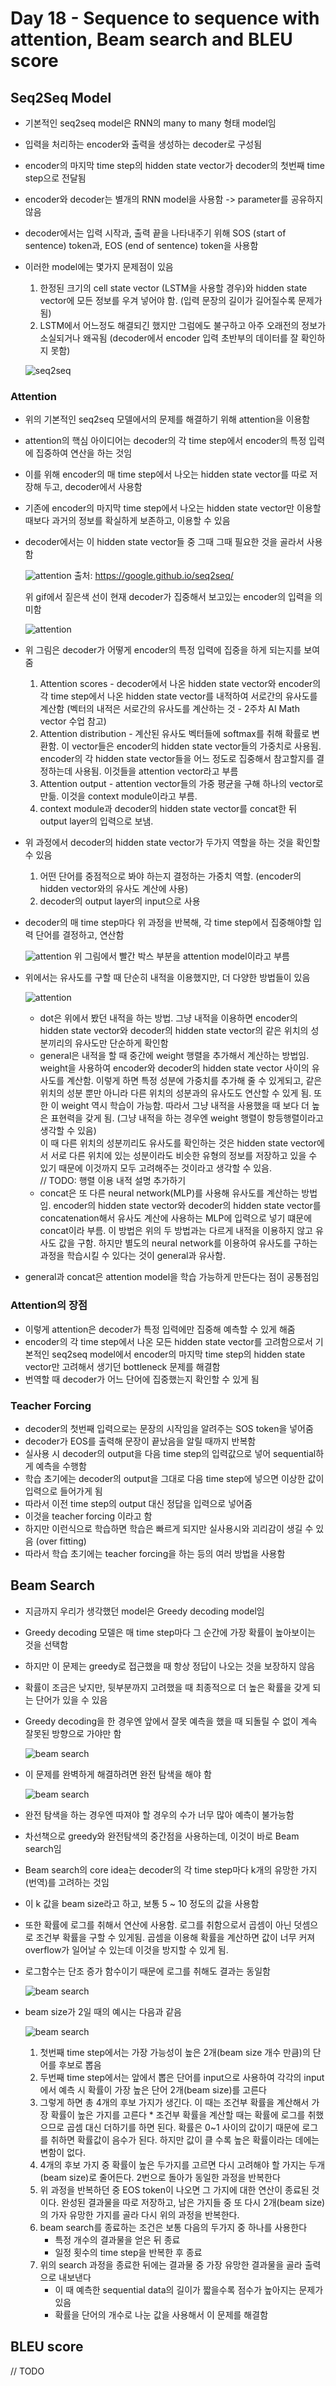 # Day 18 - Sequence to sequence with attention, Beam search and BLEU score

## Seq2Seq Model

* 기본적인 seq2seq model은 RNN의 many to many 형태 model임
* 입력을 처리하는 encoder와 출력을 생성하는 decoder로 구성됨
* encoder의 마지막 time step의 hidden state vector가 decoder의 첫번째 time step으로 전달됨
* encoder와 decoder는 별개의 RNN model을 사용함 -> parameter를 공유하지 않음
* decoder에서는 입력 시작과, 출력 끝을 나타내주기 위해 SOS (start of sentence) token과, EOS (end of sentence) token을 사용함
* 이러한 model에는 몇가지 문제점이 있음
  1. 한정된 크기의 cell state vector (LSTM을 사용할 경우)와 hidden state vector에 모든 정보를 우겨 넣어야 함. (입력 문장의 길이가 길어질수록 문제가 됨)
  2. LSTM에서 어느정도 해결되긴 했지만 그럼에도 불구하고 아주 오래전의 정보가 소실되거나 왜곡됨 (decoder에서 encoder 입력 초반부의 데이터를 잘 확인하지 못함)
   
   ![seq2seq](./img/day18/seq2seq1.png)

### Attention

* 위의 기본적인 seq2seq 모델에서의 문제를 해결하기 위해 attention을 이용함
* attention의 핵심 아이디어는 decoder의 각 time step에서 encoder의 특정 입력에 집중하여 연산을 하는 것임
* 이를 위해 encoder의 매 time step에서 나오는 hidden state vector를 따로 저장해 두고, decoder에서 사용함
* 기존에 encoder의 마지막 time step에서 나오는 hidden state vector만 이용할 때보다 과거의 정보를 확실하게 보존하고, 이용할 수 있음
* decoder에서는 이 hidden state vector들 중 그때 그때 필요한 것을 골라서 사용함

    ![attention](https://3.bp.blogspot.com/-3Pbj_dvt0Vo/V-qe-Nl6P5I/AAAAAAAABQc/z0_6WtVWtvARtMk0i9_AtLeyyGyV6AI4wCLcB/s1600/nmt-model-fast.gif)
    출처: https://google.github.io/seq2seq/

    위 gif에서 짙은색 선이 현재 decoder가 집중해서 보고있는 encoder의 입력을 의미함

    ![attention](img/day18/attention1.png)

* 위 그림은 decoder가 어떻게 encoder의 특정 입력에 집중을 하게 되는지를 보여줌
  1. Attention scores - decoder에서 나온 hidden state vector와 encoder의 각 time step에서 나온 hidden state vector를 내적하여 서로간의 유사도를 계산함 (벡터의 내적은 서로간의 유사도를 계산하는 것 - 2주차 AI Math vector 수업 참고)
  2. Attention distribution - 계산된 유사도 벡터들에 softmax를 취해 확률로 변환함. 이 vector들은 encoder의 hidden state vector들의 가중치로 사용됨. encoder의 각 hidden state vector들을 어느 정도로 집중해서 참고할지를 결정하는데 사용됨. 이것들을 attention vector라고 부름
  3. Attention output - attention vector들의 가중 평균을 구해 하나의 vector로 만듦. 이것을 context module이라고 부름.
  4. context module과 decoder의 hidden state vector를 concat한 뒤 output layer의 입력으로 보냄.

* 위 과정에서 decoder의 hidden state vector가 두가지 역할을 하는 것을 확인할 수 있음
  1. 어떤 단어를 중점적으로 봐야 하는지 결정하는 가중치 역할. (encoder의 hidden vector와의 유사도 계산에 사용)
  2. decoder의 output layer의 input으로 사용

* decoder의 매 time step마다 위 과정을 반복해, 각 time step에서 집중해야할 입력 단어를 결정하고, 연산함

    ![attention](img/day18/attention4.png)
    위 그림에서 빨간 박스 부분을 attention model이라고 부름

* 위에서는 유사도를 구할 때 단순히 내적을 이용했지만, 더 다양한 방법들이 있음

    ![attention](img/day18/attention3.png)

    * dot은 위에서 봤던 내적을 하는 방법. 그냥 내적을 이용하면 encoder의 hidden state vector와 decoder의 hidden state vector의 같은 위치의 성분끼리의 유사도만 단순하게 확인함
    * general은 내적을 할 때 중간에 weight 행렬을 추가해서 계산하는 방법임. weight을 사용하여 encoder와 decoder의 hidden state vector 사이의 유사도를 계산함. 이렇게 하면 특정 성분에 가중치를 추가해 줄 수 있게되고, 같은 위치의 성분 뿐만 아니라 다른 위치의 성분과의 유사도도 연산할 수 있게 됨. 또한 이 weight 역시 학습이 가능함. 따라서 그냥 내적을 사용했을 때 보다 더 높은 표현력을 갖게 됨. (그냥 내적을 하는 경우엔 weight 행렬이 항등행렬이라고 생각할 수 있음)  
    이 때 다른 위치의 성분끼리도 유사도를 확인하는 것은 hidden state vector에서 서로 다른 위치에 있는 성분이라도 비슷한 유형의 정보를 저장하고 있을 수 있기 때문에 이것까지 모두 고려해주는 것이라고 생각할 수 있음.  
    // TODO: 행렬 이용 내적 설명 추가하기
    * concat은 또 다른 neural network(MLP)를 사용해 유사도를 계산하는 방법임. encoder의 hidden state vector와 decoder의 hidden state vector를 concatenation해서 유사도 계산에 사용하는 MLP에 입력으로 넣기 떄문에 concat이라 부름. 이 방법은 위의 두 방법과는 다르게 내적을 이용하지 않고 유사도 값을 구함. 하지만 별도의 neural network를 이용하여 유사도를 구하는 과정을 학습시킬 수 있다는 것이 general과 유사함.
* general과 concat은 attention model을 학습 가능하게 만든다는 점이 공통점임

### Attention의 장점

* 이렇게 attention은 decoder가 특정 입력에만 집중해 예측할 수 있게 해줌
* encoder의 각 time step에서 나온 모든 hidden state vector를 고려함으로서 기본적인 seq2seq model에서 encoder의 마지막 time step의 hidden state vector만 고려해서 생기던 bottleneck 문제를 해결함
* 번역할 때 decoder가 어느 단어에 집중했는지 확인할 수 있게 됨

### Teacher Forcing

* decoder의 첫번째 입력으로는 문장의 시작임을 알려주는 SOS token을 넣어줌
* decoder가 EOS를 출력해 문장이 끝났음을 알릴 때까지 반복함
* 실사용 시 decoder의 output을 다음 time step의 입력값으로 넣어 sequential하게 예측을 수행함
* 학습 초기에는 decoder의 output을 그대로 다음 time step에 넣으면 이상한 값이 입력으로 들어가게 됨
* 따라서 이전 time step의 output 대신 정답을 입력으로 넣어줌
* 이것을 teacher forcing 이라고 함
* 하지만 이런식으로 학습하면 학습은 빠르게 되지만 실사용시와 괴리감이 생길 수 있음 (over fitting)
* 따라서 학습 초기에는 teacher forcing을 하는 등의 여러 방법을 사용함

## Beam Search

* 지금까지 우리가 생각했던 model은 Greedy decoding model임
* Greedy decoding 모델은 매 time step마다 그 순간에 가장 확률이 높아보이는 것을 선택함
* 하지만 이 문제는 greedy로 접근했을 때 항상 정답이 나오는 것을 보장하지 않음
* 확률이 조금은 낮지만, 뒷부분까지 고려했을 때 최종적으로 더 높은 확률을 갖게 되는 단어가 있을 수 있음
* Greedy decoding을 한 경우엔 앞에서 잘못 예측을 했을 때 되돌릴 수 없이 계속 잘못된 방향으로 가야만 함

    ![beam search](img/day18/beamSearch1.png)

* 이 문제를 완벽하게 해결하려면 완전 탐색을 해야 함

    ![beam search](img/day18/beamSearch2.png)

* 완전 탐색을 하는 경우엔 따져야 할 경우의 수가 너무 많아 예측이 불가능함
* 차선책으로 greedy와 완전탐색의 중간점을 사용하는데, 이것이 바로 Beam search임
* Beam search의 core idea는 decoder의 각 time step마다 k개의 유망한 가지(번역)를 고려하는 것임
* 이 k 값을 beam size라고 하고, 보통 5 ~ 10 정도의 값을 사용함
* 또한 확률에 로그를 취해서 연산에 사용함. 로그를 취함으로서 곱셈이 아닌 덧셈으로 조건부 확률을 구할 수 있게됨. 곱셈을 이용해 확률을 계산하면 값이 너무 커져 overflow가 일어날 수 있는데 이것을 방지할 수 있게 됨.
* 로그함수는 단조 증가 함수이기 때문에 로그를 취해도 결과는 동일함

    ![beam search](img/day18/beamSearch3.png)

* beam size가 2일 때의 예시는 다음과 같음

    ![beam search](img/day18/beamSearch4.png)

    1. 첫번째 time step에서는 가장 가능성이 높은 2개(beam size 개수 만큼)의 단어를 후보로 뽑음
    2. 두번째 time step에서는 앞에서 뽑은 단어를 input으로 사용하여 각각의 input에서 예측 시 확률이 가장 높은 단어 2개(beam size)를 고른다
    3. 그렇게 하면 총 4개의 후보 가지가 생긴다. 이 때는 조건부 확률을 계산해서 가장 확률이 높은 가지를 고른다
      * 조건부 확률을 계산할 때는 확률에 로그를 취했으므로 곱셈 대신 더하기를 하면 된다. 확률은 0~1 사이의 값이기 때문에 로그를 취하면 확률값이 음수가 된다. 하지만 값이 클 수록 높은 확률이라는 데에는 변함이 없다.
    4. 4개의 후보 가지 중 확률이 높은 두가지를 고르면 다시 고려해야 할 가지는 두개(beam size)로 줄어든다. 2번으로 돌아가 동일한 과정을 반복한다
    5. 위 과정을 반복하던 중 EOS token이 나오면 그 가지에 대한 연산이 종료된 것이다. 완성된 결과물을 따로 저장하고, 남은 가지들 중 또 다시 2개(beam size)의 가자 유망한 가지를 골라 다시 위의 과정을 반복한다.
    6. beam search를 종료하는 조건은 보통 다음의 두가지 중 하나를 사용한다  
        * 특정 개수의 결과물을 얻은 뒤 종료  
        * 일정 횟수의 time step을 반복한 후 종료
    7. 위의 search 과정을 종료한 뒤에는 결과물 중 가장 유망한 결과물을 골라 출력으로 내보낸다
        * 이 때 예측한 sequential data의 길이가 짧을수록 점수가 높아지는 문제가 있음
        * 확률을 단어의 개수로 나눈 값을 사용해서 이 문제를 해결함

## BLEU score

// TODO

